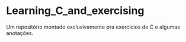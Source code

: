 # Learning_C_and_exercising
Um repositório montado exclusivamente pra exercícios de C e algumas anotações.
